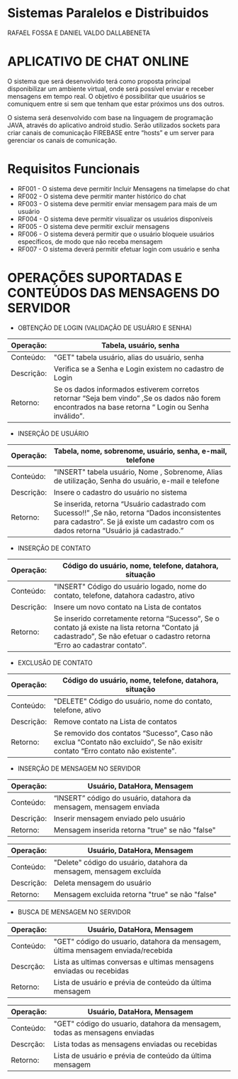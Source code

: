 # Sistemas Paralelos e Distribuidos

RAFAEL FOSSA E DANIEL VALDO DALLABENETA

# APLICATIVO DE CHAT ONLINE
  O sistema que será desenvolvido terá como proposta principal disponibilizar um ambiente virtual, onde será possível enviar e receber mensagens em tempo real. 
  O objetivo é possibilitar que usuários se comuniquem entre si sem que tenham que estar próximos uns dos outros.
  
  O sistema será desenvolvido com base na linguagem de programação JAVA, através do aplicativo android studio. Serão utilizados sockets para criar canais
  de comunicação FIREBASE entre “hosts” e um server para gerenciar os canais de comunicação.


# Requisitos Funcionais
- RF001 - O sistema deve permitir Incluir Mensagens na timelapse do chat 
- RF002 - O sistema deve permitir manter histórico do chat
- RF003 - O sistema deve permitir enviar mensagem para mais de um usuário
- RF004 - O sistema deve permitir visualizar os usuários disponíveis 
- RF005 - O sistema deve permitir excluir mensagens
- RF006 - O sistema deverá permitir que o usuário bloqueie usuários específicos, de modo que não receba mensagem
- RF007 - O sistema deverá permitir efetuar login com usuário e senha

# OPERAÇÕES SUPORTADAS E CONTEÚDOS DAS MENSAGENS DO SERVIDOR 

- OBTENÇÃO DE LOGIN (VALIDAÇÃO DE USUÁRIO E SENHA)

| Operação: | Tabela, usuário, senha |
|---        |---  |
| Conteúdo: | "GET" tabela usuário, alias do usuário, senha |
| Descrição: |  Verifica se a Senha e Login existem no cadastro de Login|
| Retorno: | Se os dados informados estiverem corretos retornar “Seja bem vindo” ,Se os dados não forem encontrados na base retorna “ Login ou Senha inválido”.|


- INSERÇÃO DE USUÁRIO

| Operação: | Tabela, nome, sobrenome, usuário, senha, e-mail, telefone |
|---        |---  |
| Conteúdo: | "INSERT" tabela usuário, Nome , Sobrenome, Alias de utilização, Senha do usuário, e-mail e telefone  |
| Descrição: | Insere o cadastro do usuário no sistema |
| Retorno: | Se inserida, retorna “Usuário cadastrado com Sucesso!!” ,Se não, retorna “Dados inconsistentes para cadastro”. Se já existe um cadastro com os dados retorna “Usuário já cadastrado.”|


- INSERÇÃO DE CONTATO

| Operação: | Código do usuário, nome, telefone, datahora, situação|
|---        |---  |
| Conteúdo: | "INSERT" Código do usuário logado, nome do contato, telefone, datahora cadastro, ativo|
| Descrição: | Insere um novo contato na Lista de contatos|
| Retorno: | Se inserido corretamente retorna “Sucesso”, Se o contato já existe na lista retorna “Contato já cadastrado”, Se não efetuar o cadastro retorna “Erro ao cadastrar contato”.|

- EXCLUSÃO DE CONTATO

| Operação: | Código do usuário, nome, telefone, datahora, situação|
|---        |---  |
| Conteúdo: | "DELETE" Código do usuário, nome do contato, telefone, ativo|
| Descrição: | Remove contato na Lista de contatos|
| Retorno: |Se removido dos contatos “Sucesso”, Caso não exclua “Contato não excluido”, Se não exisitr contato “Erro contato não existente”.|


- INSERÇÃO DE MENSAGEM NO SERVIDOR

| Operação: |Usuário, DataHora, Mensagem |
|---        |---  |
| Conteúdo: |“INSERT” código do usuário, datahora da mensagem, mensagem enviada|
| Descrição:|Inserir mensagem enviado pelo usuário|
| Retorno: |Mensagem inserida retorna "true" se não "false"|


| Operação: |Usuário, DataHora, Mensagem |
| --- | --- |
| Conteúdo: |"Delete" código do usuário, datahora da mensagem, mensagem excluída|
| Descrição: |Deleta mensagem do usuário|
| Retorno: |Mensagem excluida retorna "true" se não "false"|


- BUSCA DE MENSAGEM NO SERVIDOR

| Operação: | Usuário, DataHora, Mensagem |
| --- | --- |
| Conteúdo: |"GET" código do usuario, datahora da mensagem, última mensagem enviada/recebida|
| Descrção: |Lista as ultimas conversas e ultimas mensagens enviadas ou recebidas|
| Retorno: |Lista de usuário e prévia de conteúdo da última mensagem|


| Operação:| Usuário, DataHora, Mensagem|
| --- | --- |
| Conteúdo: |"GET" código do usuario, datahora da mensagem, todas as mensagens enviadas|
| Descrção: |Lista todas as mensagens enviadas ou recebidas|
| Retorno: |Lista de usuário e prévia de conteúdo da última mensagem|

